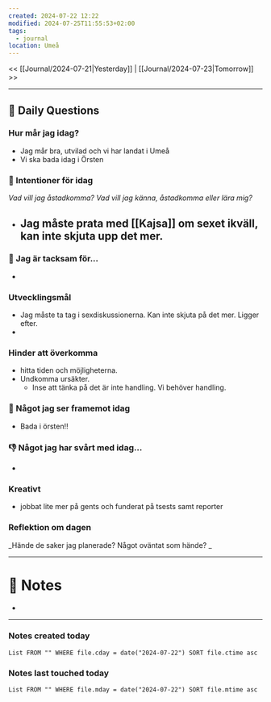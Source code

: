 ```yaml
---
created: 2024-07-22 12:22
modified: 2024-07-25T11:55:53+02:00
tags:
  - journal
location: Umeå
---
```


<< [[Journal/2024-07-21|Yesterday]] | [[Journal/2024-07-23|Tomorrow]] >>

---
## 📅 Daily Questions
### Hur mår jag idag?
- Jag mår bra, utvilad och vi har landat i Umeå
- Vi ska bada idag i Örsten

### 🚀  Intentioner för idag
_Vad vill jag åstadkomma? Vad vill jag känna, åstadkomma eller lära mig?_
- Jag måste prata med [[Kajsa]] om sexet ikväll, kan inte skjuta upp det mer.
	- 
### 🙏 Jag är tacksam för...
- 
### Utvecklingsmål
- Jag måste ta tag i sexdiskussionerna. Kan inte skjuta på det mer. Ligger efter.
- 

### Hinder att överkomma
- hitta tiden och möjligheterna. 
- Undkomma ursäkter.
	- Inse att tänka på det är inte handling. Vi behöver handling.

### 🙌 Något jag ser framemot idag
- Bada i örsten!!

### 👎 Något jag har svårt med idag...
- 

### Kreativt
- jobbat lite mer på gents och funderat på tsests samt reporter

### Reflektion om dagen
_Hände de saker jag planerade? Något oväntat som hände? _

---
# 📝 Notes
- 
---
### Notes created today
```dataview
List FROM "" WHERE file.cday = date("2024-07-22") SORT file.ctime asc
```
### Notes last touched today
```dataview
List FROM "" WHERE file.mday = date("2024-07-22") SORT file.mtime asc
```